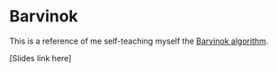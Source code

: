 # Barvinok
This is a reference of me self-teaching myself the [Barvinok algorithm](https://www.jstor.org/stable/3690312?seq=1#page_scan_tab_contents).


[Slides link here]
